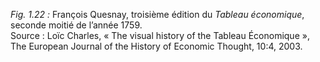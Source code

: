 *Fig. 1.22 :* François Quesnay, troisième édition du *Tableau économique*, seconde moitié de l’année 1759.  
Source : Loïc Charles, « The visual history of the Tableau Économique », The European Journal of the History of Economic Thought, 10:4, 2003.